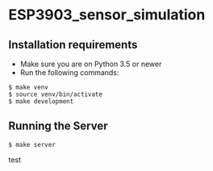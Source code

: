# ESP3903_sensor_simulation

## Installation requirements
- Make sure you are on Python 3.5 or newer
- Run the following commands:
```
$ make venv
$ source venv/bin/activate
$ make development
```

## Running the Server
```
$ make server
```

test